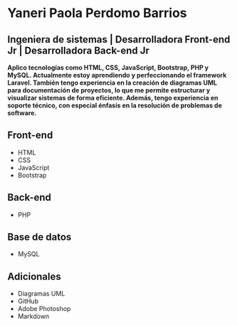 # Yaneri Paola Perdomo Barrios
## Ingeniera de sistemas | Desarrolladora Front-end Jr | Desarrolladora Back-end Jr

**Aplico tecnologías como HTML, CSS, JavaScript, Bootstrap, PHP y MySQL. Actualmente estoy aprendiendo y perfeccionando el framework Laravel. También tengo experiencia en la creación de diagramas UML para documentación de proyectos, lo que me permite estructurar y visualizar sistemas de forma eficiente. Además, tengo experiencia en soporte técnico, con especial énfasis en la resolución de problemas de software.**

## Front-end
* HTML
* CSS
* JavaScript
* Bootstrap
## Back-end
* PHP
## Base de datos
* MySQL
## Adicionales
* Diagramas UML
* GitHub
* Adobe Photoshop
* Markdown 

